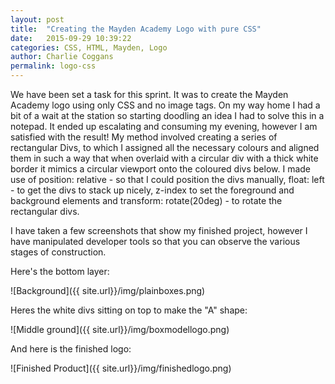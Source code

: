 ```yaml
---
layout: post
title:  "Creating the Mayden Academy Logo with pure CSS"
date:   2015-09-29 10:39:22
categories: CSS, HTML, Mayden, Logo
author: Charlie Coggans
permalink: logo-css
---
```

We have been set a task for this sprint. It was to create the Mayden Academy logo using only CSS and no image tags. On my way home I had a bit of a wait at the station so starting doodling an idea I had to solve this in a notepad. It ended up escalating and consuming my evening, however I am satisfied with the result! My method involved creating a series of rectangular Divs, to which I assigned all the necessary colours and aligned them in such a way that when overlaid with a circular div with a thick white border it mimics a circular viewport onto the coloured divs below. I made use of position: relative - so that I could position the divs manually, float: left - to get the divs to stack up nicely, z-index to set the foreground and background elements and transform: rotate(20deg) - to rotate the rectangular divs.

I have taken a few screenshots that show my finished project, however I have manipulated developer tools so that you can observe the various stages of construction.

Here's the bottom layer:

![Background]({{ site.url}}/img/plainboxes.png)

Heres the white divs sitting on top to make the "A" shape:

![Middle ground]({{ site.url}}/img/boxmodellogo.png)

And here is the finished logo:

![Finished Product]({{ site.url}}/img/finishedlogo.png)
